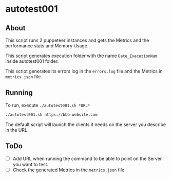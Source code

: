# autotest001

## About

This script runs 2 puppeteer instances and gets the Metrics and the performance stats and Memory Usage.

This script generates execution folder with the name `Date_ExecutionNum` inside autotest001 folder.

This script generates its errors log in the `errors.log` file and the Metrics in `metrics.json` file.

## Running

To run, execute `./autotest001.sh *URL*`

~~~bash
./autotest001.sh https://bbb-website.com
~~~

The default script will launch the clients it needs on the server you describe in the URL.

## ToDo

- [ ] Add URL when running the command to be able to point on the Server you want to test.
- [ ] Check the generated Metrics in the `metrics.json` file.
